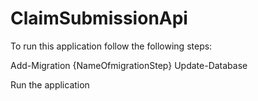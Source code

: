 # ClaimSubmissionApi
To run this application follow the following steps:

Add-Migration {NameOfmigrationStep}
Update-Database 

Run the application
